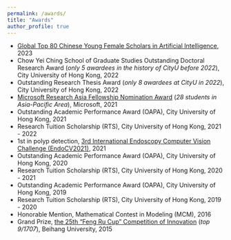 ```yaml
---
permalink: /awards/
title: "Awards"
author_profile: true
---
```

* <a href="https://xueshu.baidu.com/usercenter/index/aischolar2023" target="_blank">Global Top 80 Chinese Young Female Scholars in Artificial Intelligence</a>, 2023
* Chow Yei Ching School of Graduate Studies Outstanding Doctoral Research Award (*only 5 awardees in the history of CityU before 2022*), City University of Hong Kong, 2022 
* Outstanding Research Thesis Award (*only 8 awardees at CityU in 2022*), City University of Hong Kong, 2022 
* <a href="https://www.msra.cn/zh-cn/connections/academic-programs/fellows" target="_blank">Microsoft Research Asia Fellowship Nomination Award</a> (*28 students in Asia-Pacific Area*), Microsoft, 2021 
* Outstanding Academic Performance Award (OAPA), City University of Hong Kong, 2021 
* Research Tuition Scholarship (RTS), City University of Hong Kong, 2021 - 2022
* 1st in polyp detection, <a href="https://endocv2021.grand-challenge.org/evaluation/round-ii-detection-genralization-challenge/leaderboard/" target="_blank">3rd International Endoscopy Computer Vision Challenge (EndoCV2021)</a>, 2021
* Outstanding Academic Performance Award (OAPA), City University of Hong Kong, 2020  
* Research Tuition Scholarship (RTS), City University of Hong Kong, 2020 - 2021 
* Outstanding Academic Performance Award (OAPA), City University of Hong Kong, 2019 
* Research Tuition Scholarship (RTS), City University of Hong Kong, 2019 - 2020 
* Honorable Mention, Mathematical Contest in Modeling (MCM), 2016
* Grand Prize, <a href="http://buaa.ihwrm.com/index/article/articleinfo.html?doc_id=1248477" target="_blank">the 25th “Feng Ru Cup” Competition of Innovation</a> (*top 9/1707*), Beihang University, 2015
